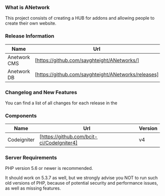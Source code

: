 ### What is ANetwork

This project consists of creating a HUB for addons and allowing people to create their own website.


### Release Information

| Name | Url | Version | Released? |
| ------ | ------ | ------ | ------ |
| Anetwork CMS | [https://github.com/sayghteight/ANetworks/] | v0.1.1 | Yes
| Anetwork DB | [https://github.com/sayghteight/ANetworks/releases] | v0.0.1 | No



### Changelog and New Features

You can find a list of all changes for each release in the

### Components

| Name | Url | Version |
| ------ | ------ | ------ |
| Codeigniter | [https://github.com/bcit-ci/CodeIgniter4] | v4 |

### Server Requirements


PHP version 5.6 or newer is recommended.

It should work on 5.3.7 as well, but we strongly advise you NOT to run
such old versions of PHP, because of potential security and performance
issues, as well as missing features.
